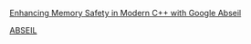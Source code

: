 [Enhancing Memory Safety in Modern C++ with Google Abseil](https://simplifycpp.org/?id=a0459)

[ABSEIL](https://abseil.io/tips/)

